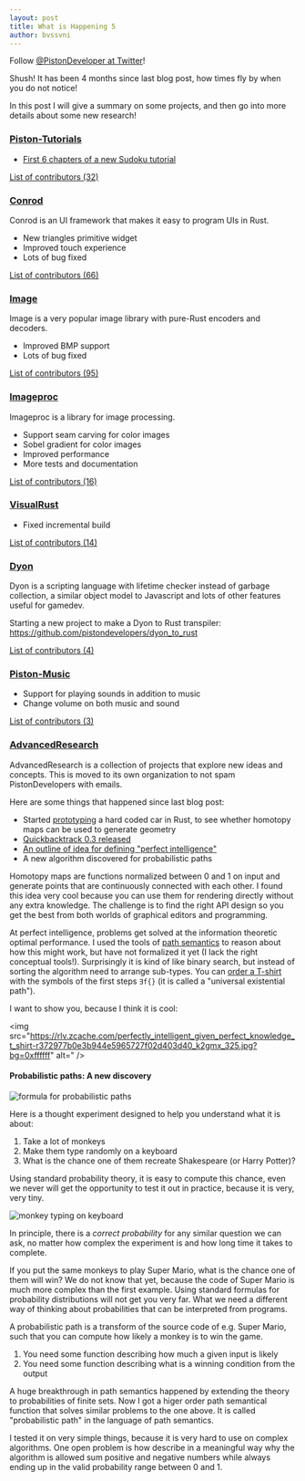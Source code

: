 ```yaml
---
layout: post
title: What is Happening 5
author: bvssvni
---
```


Follow [@PistonDeveloper at Twitter](https://twitter.com/PistonDeveloper)!

Shush! It has been 4 months since last blog post, how times fly by when you do not notice!

In this post I will give a summary on some projects, and then go into more details about some new research!

### [Piston-Tutorials](https://github.com/PistonDevelopers/Piston-Tutorials)

- [First 6 chapters of a new Sudoku tutorial](https://github.com/PistonDevelopers/Piston-Tutorials/tree/master/sudoku)

[List of contributors (32)](https://github.com/PistonDevelopers/Piston-Tutorials/graphs/contributors)

### [Conrod](https://github.com/PistonDevelopers/conrod/)

Conrod is an UI framework that makes it easy to program UIs in Rust.

- New triangles primitive widget
- Improved touch experience
- Lots of bug fixed

[List of contributors (66)](https://github.com/PistonDevelopers/conrod/graphs/contributors)

### [Image](https://github.com/pistondevelopers/image)

Image is a very popular image library with pure-Rust encoders and decoders.

- Improved BMP support
- Lots of bug fixed

[List of contributors (95)](https://github.com/PistonDevelopers/image/graphs/contributors)

### [Imageproc](https://github.com/PistonDevelopers/imageproc)

Imageproc is a library for image processing.

- Support seam carving for color images
- Sobel gradient for color images
- Improved performance
- More tests and documentation

[List of contributors (16)](https://github.com/PistonDevelopers/imageproc/graphs/contributors)

### [VisualRust](https://github.com/PistonDevelopers/visualrust)

- Fixed incremental build

[List of contributors (14)](https://github.com/PistonDevelopers/VisualRust/graphs/contributors)

### [Dyon](https://github.com/pistondevelopers/dyon)

Dyon is a scripting language with lifetime checker instead of garbage collection,
a similar object model to Javascript and lots of other features useful for gamedev.

Starting a new project to make a Dyon to Rust transpiler: https://github.com/pistondevelopers/dyon_to_rust

[List of contributors (4)](https://github.com/PistonDevelopers/dyon/graphs/contributors)

### [Piston-Music](https://github.com/PistonDevelopers/music)

- Support for playing sounds in addition to music
- Change volume on both music and sound

[List of contributors (3)](https://github.com/PistonDevelopers/music/graphs/contributors)

### [AdvancedResearch](https://advancedresearch.github.io/)

AdvancedResearch is a collection of projects that explore new ideas and concepts.
This is moved to its own organization to not spam PistonDevelopers with emails.

Here are some things that happened since last blog post:

- Started [prototyping](https://twitter.com/PistonDeveloper/status/903992563392290816) a hard coded car in Rust,
  to see whether homotopy maps can be used to generate geometry
- [Quickbacktrack 0.3 released](https://github.com/advancedresearch/advancedresearch.github.io/blob/master/blog/2017-08-09-quickbacktrack-0.3-released.md)
- [An outline of idea for defining "perfect intelligence"](https://github.com/advancedresearch/advancedresearch.github.io/blob/master/blog/2017-06-03-perfect-intelligence.md)
- A new algorithm discovered for probabilistic paths

Homotopy maps are functions normalized between 0 and 1 on input and generate points that are continuously connected with each other.
I found this idea very cool because you can use them for rendering directly without any extra knowledge.
The challenge is to find the right API design so you get the best from both worlds of graphical editors and programming.

At perfect intelligence, problems get solved at the information theoretic optimal performance.
I used the tools of [path semantics](https://github.com/advancedresearch/path_semantics) to reason about how
this might work, but have not formalized it yet (I lack the right conceptual tools!).
Surprisingly it is kind of like binary search, but instead of sorting the algorithm need to arrange sub-types.
You can [order a T-shirt](https://github.com/advancedresearch/path_semantics/blob/master/README.md) with the symbols of the first steps `∃f{}` (it is called a "universal existential path").

I want to show you, because I think it is cool:

 <img src="https://rlv.zcache.com/perfectly_intelligent_given_perfect_knowledge_t_shirt-r372977b0e3b944e5965727f02d403d40_k2gmx_325.jpg?bg=0xffffff" alt=" />

#### Probabilistic paths: A new discovery

![formula for probabilistic paths](http://i.imgur.com/deoP869.png)

Here is a thought experiment designed to help you understand what it is about:

1. Take a lot of monkeys
2. Make them type randomly on a keyboard
3. What is the chance one of them recreate Shakespeare (or Harry Potter)?

Using standard probability theory, it is easy to compute this chance,
even we never will get the opportunity to test it out in practice,
because it is very, very tiny.

![monkey typing on keyboard](https://upload.wikimedia.org/wikipedia/commons/f/f1/Monkey-typing.jpg)

In principle, there is a *correct probability* for any similar question we can ask,
no matter how complex the experiment is and how long time it takes to complete.

If you put the same monkeys to play Super Mario, what is the chance one of them will win?
We do not know that yet, because the code of Super Mario is much more complex than the first example.
Using standard formulas for probability distributions will not get you very far.
What we need a different way of thinking about probabilities that can be interpreted from programs.

A probabilistic path is a transform of the source code of e.g. Super Mario,
such that you can compute how likely a monkey is to win the game.

1. You need some function describing how much a given input is likely
3. You need some function describing what is a winning condition from the output

A huge breakthrough in path semantics happened by extending the theory to probabilities of finite sets.
Now I got a higer order path semantical function that solves similar problems to the one above.
It is called "probabilistic path" in the language of path semantics.

I tested it on very simple things, because it is very hard to use on complex algorithms.
One open problem is how describe in a meaningful way why the algorithm is allowed sum positive and negative numbers
while always ending up in the valid probability range between 0 and 1.
